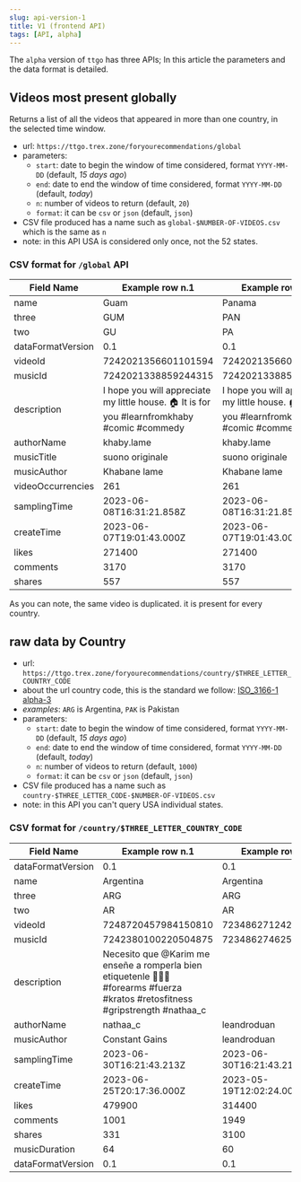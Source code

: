 ```yaml
---
slug: api-version-1
title: V1 (frontend API)
tags: [API, alpha]
---
```


The `alpha` version of `ttgo` has three APIs; In this article the parameters and the data format is detailed.

<!--truncate-->

## Videos most present globally

Returns a list of all the videos that appeared in more than one country, in the selected time window.

* url: `https://ttgo.trex.zone/foryourecommendations/global`
* parameters:
  * `start`: date to begin the window of time considered, format `YYYY-MM-DD` (default, _15 days ago_)
  * `end`: date to end the window of time considered, format `YYYY-MM-DD` (default, _today_)
  * `n`: number of videos to return (default, `20`)
  * `format`: it can be `csv` or `json` (default, `json`)
* CSV file produced has a name such as `global-$NUMBER-OF-VIDEOS.csv` which is the same as `n`
* note: in this API USA is considered only once, not the 52 states.

### CSV format for `/global` API

|Field Name       |Example row n.1         |Example row n.2         |
|-----------------|------------------------|------------------------|
|name             |Guam                    |Panama                  |
|three            |GUM                     |PAN                     |
|two              |GU                      |PA                      |
|dataFormatVersion|0.1                     |0.1                     |
|videoId          |7242021356601101594     |7242021356601101594     |
|musicId          |7242021338859244315     |7242021338859244315     |
|description      |I hope you will appreciate my little house. 🏠 It is for you #learnfromkhaby  #comic #commedy  |I hope you will appreciate my little house. 🏠 It is for you #learnfromkhaby  #comic #commedy  |
|authorName       |khaby.lame              |khaby.lame              |
|musicTitle       |suono originale         |suono originale         |
|musicAuthor      |Khabane lame            |Khabane lame            |
|videoOccurrencies|261                     |261                     |
|samplingTime     |2023-06-08T16:31:21.858Z|2023-06-08T16:31:21.858Z|
|createTime       |2023-06-07T19:01:43.000Z|2023-06-07T19:01:43.000Z|
|likes            |271400                  |271400                  |
|comments         |3170                    |3170                    |
|shares           |557                     |557                     |

As you can note, the same video is duplicated. it is present for every country.

<!-- 
## topByCountry

Returns a list, with the same number of videos for each country, the most present video recommended in the selected time window.

* url: `https://ttgo.trex.zone/foryourecommendations/topByCountry`
* parameters:
  * `start`: date to begin the window of time considered, format `YYYY-MM-DD` (default, _15 days ago_)
  * `end`: date to end the window of time considered, format `YYYY-MM-DD` (default, _today_)
  * `n`: number of videos to return (default, `5`)
  * `format`: it can be `csv` or `json` (default, `json`)
* CSV file produced has a name such as `topByCountry-$NUMBER-OF-VIDEOS.csv`
* note: in this API USA is considered only once, not the 52 states.

### CSV format for `/topByCountry`

_Note: there is a small bug, seems the country code/name is not present: I'm checking it next week_

-->

## raw data by Country

* url: `https://ttgo.trex.zone/foryourecommendations/country/$THREE_LETTER_COUNTRY_CODE`
* about  the url country code, this is the standard we follow: [ISO_3166-1 alpha-3](https://en.wikipedia.org/wiki/ISO_3166-1_alpha-3)
* _examples_: `ARG` is Argentina, `PAK` is Pakistan
* parameters:
  * `start`: date to begin the window of time considered, format `YYYY-MM-DD` (default, _15 days ago_)
  * `end`: date to end the window of time considered, format `YYYY-MM-DD` (default, _today_)
  * `n`: number of videos to return (default, `1000`)
  * `format`: it can be `csv` or `json` (default, `json`)
* CSV file produced has a name such as `country-$THREE_LETTER_CODE-$NUMBER-OF-VIDEOS.csv`
* note: in this API you can't query USA individual states.

### CSV format for `/country/$THREE_LETTER_COUNTRY_CODE`

|Field Name       |Example row n.1         |Example row n.2         |
|-----------------|------------------------|------------------------|
|dataFormatVersion|0.1                     |0.1                     |
|name             |Argentina               |Argentina               |
|three            |ARG                     |ARG                     |
|two              |AR                      |AR                      |
|videoId          |7248720457984150810     |7234862712428236037     |
|musicId          |7242380100220504875     |7234862746257050374     |
|description      |Necesito que @Karim me enseñe a romperla bien etiquetenle 🙏🏼🧬#forearms #fuerza #kratos #retosfitness #gripstrength #nathaa_c  |                        |
|authorName       |nathaa_c                |leandroduan             |
|musicAuthor      |Constant Gains          |leandroduan             |
|samplingTime     |2023-06-30T16:21:43.213Z|2023-06-30T16:21:43.213Z|
|createTime       |2023-06-25T20:17:36.000Z|2023-05-19T12:02:24.000Z|
|likes            |479900                  |314400                  |
|comments         |1001                    |1949                    |
|shares           |331                     |3100                    |
|musicDuration    |64                      |60                      |
|dataFormatVersion|0.1                     |0.1                     |
